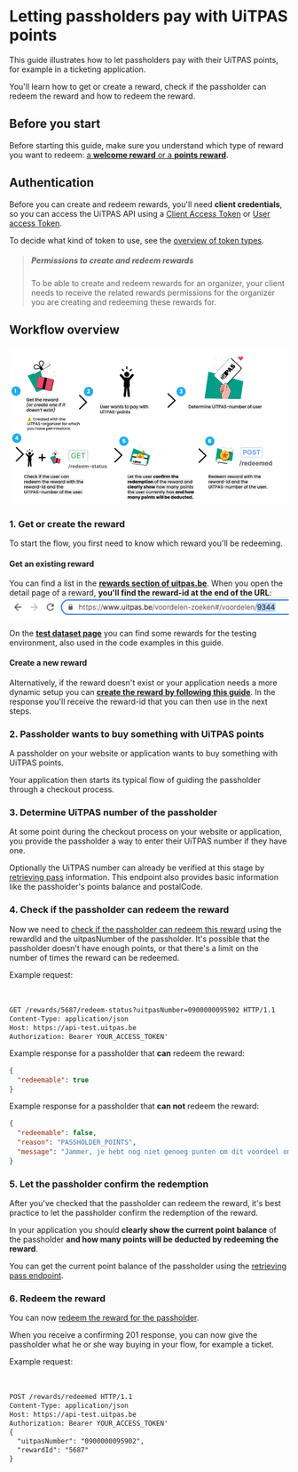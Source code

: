 # Letting passholders pay with UiTPAS points

This guide illustrates how to let passholders pay with their UiTPAS points, for example in a ticketing application.

You'll learn how to get or create a reward, check if the passholder can redeem the reward and how to redeem the reward.

## Before you start

Before starting this guide, make sure you understand which type of reward you want to redeem: [a **welcome reward** or a **points reward**](terminology.md#rewards).

## Authentication

Before you can create and redeem rewards, you'll need **client credentials**, so you can access the UiTPAS API using a [Client Access Token](https://publiq.stoplight.io/docs/authentication/docs/client-access-token.md) or [User access Token](https://publiq.stoplight.io/docs/authentication/docs/user-access-token.md).

To decide what kind of token to use, see the [overview of token types](https://publiq.stoplight.io/docs/authentication/docs/methods.md).

> ##### Permissions to create and redeem rewards
>
> To be able to create and redeem rewards for an organizer, your client needs to receive the related rewards permissions for the organizer you are creating and redeeming these rewards for.

## Workflow overview

<!-- focus: false -->

![](../assets/images/steps-pay-with-points.png)

### 1. Get or create the reward

To start the flow, you first need to know which reward you'll be redeeming.

#### Get an existing reward

You can find a list in the [**rewards section of uitpas.be**](https://www.uitpas.be/voordelen-zoeken#/voordelen). When you open the detail page of a reward, **you'll find the reward-id at the end of the URL**:
![](../assets/images/finding-rewards-id.png)

On the [**test dataset page**](test-dataset.md#rewards) you can find some rewards for the testing environment, also used in the code examples in this guide.

#### Create a new reward

Alternatively, if the reward doesn't exist or your application needs a more dynamic setup you can **[create the reward by following this guide](creating-rewards.md)**.
In the response you'll receive the reward-id that you can then use in the next steps.

### 2. Passholder wants to buy something with UiTPAS points

A passholder on your website or application wants to buy something with UiTPAS points.

Your application then starts its typical flow of guiding the passholder through a checkout process.

### 3. Determine UiTPAS number of the passholder

At some point during the checkout process on your website or application, you provide the passholder a way to enter their UiTPAS number if they have one.

Optionally the UiTPAS number can already be verified at this stage by [retrieving pass](/reference/uitpas.json/paths/~1passes~1{uitpasNumber}/get) information. This endpoint also provides basic information like the passholder's points balance and postalCode.

### 4. Check if the passholder can redeem the reward

Now we need to [check if the passholder can redeem this reward](/reference/uitpas.json/paths/~1rewards~1{rewardId}~1redeem-status/get) using the rewardId and the uitpasNumber of the passholder.
It's possible that the passholder doesn't have enough points, or that there's a limit on the number of times the reward can be redeemed.

Example request:

```http


GET /rewards/5687/redeem-status?uitpasNumber=0900000095902 HTTP/1.1
Content-Type: application/json
Host: https://api-test.uitpas.be
Authorization: Bearer YOUR_ACCESS_TOKEN'

```

Example response for a passholder that **can** redeem the reward:

```json
{
  "redeemable": true
}
```

Example response for a passholder that **can not** redeem the reward:

```json
{
  "redeemable": false,
  "reason": "PASSHOLDER_POINTS",
  "message": "Jammer, je hebt nog niet genoeg punten om dit voordeel om te ruilen."
}
```

### 5. Let the passholder confirm the redemption

After you've checked that the passholder can redeem the reward, it's best practice to let the passholder confirm the redemption of the reward.

In your application you should **clearly show the current point balance** of the passholder **and how many points will be deducted by redeeming the reward**.

You can get the current point balance of the passholder using the [retrieving pass endpoint](/reference/uitpas.json/paths/~1passes~1{uitpasNumber}/get).

### 6. Redeem the reward

You can now [redeem the reward for the passholder](/reference/uitpas.json/paths/~1rewards~1redeemed/post).

When you receive a confirming 201 response, you can now give the passholder what he or she way buying in your flow, for example a ticket.

Example request:

```http


POST /rewards/redeemed HTTP/1.1
Content-Type: application/json
Host: https://api-test.uitpas.be
Authorization: Bearer YOUR_ACCESS_TOKEN'
{
  "uitpasNumber": "0900000095902",
  "rewardId": "5687"
}

```
